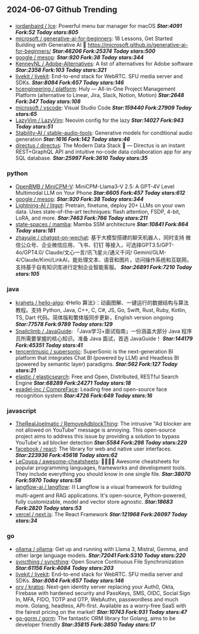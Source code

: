 ## 2024-06-07 Github Trending

### 
* [jordanbaird / Ice](https://github.com/jordanbaird/Ice): Powerful menu bar manager for macOS ***Star:4091 Fork:52 Today stars:805***
* [microsoft / generative-ai-for-beginners](https://github.com/microsoft/generative-ai-for-beginners): 18 Lessons, Get Started Building with Generative AI 🔗 https://microsoft.github.io/generative-ai-for-beginners/ ***Star:46206 Fork:25374 Today stars:500***
* [google / mesop](https://github.com/google/mesop):  ***Star:920 Fork:38 Today stars:344***
* [KenneyNL / Adobe-Alternatives](https://github.com/KenneyNL/Adobe-Alternatives): A list of alternatives for Adobe software ***Star:2358 Fork:103 Today stars:321***
* [livekit / livekit](https://github.com/livekit/livekit): End-to-end stack for WebRTC. SFU media server and SDKs. ***Star:8084 Fork:657 Today stars:146***
* [hcengineering / platform](https://github.com/hcengineering/platform): Huly — All-in-One Project Management Platform (alternative to Linear, Jira, Slack, Notion, Motion) ***Star:2648 Fork:347 Today stars:108***
* [microsoft / vscode](https://github.com/microsoft/vscode): Visual Studio Code ***Star:159440 Fork:27909 Today stars:65***
* [LazyVim / LazyVim](https://github.com/LazyVim/LazyVim): Neovim config for the lazy ***Star:14027 Fork:943 Today stars:51***
* [Stability-AI / stable-audio-tools](https://github.com/Stability-AI/stable-audio-tools): Generative models for conditional audio generation ***Star:1616 Fork:142 Today stars:46***
* [directus / directus](https://github.com/directus/directus): The Modern Data Stack 🐰 — Directus is an instant REST+GraphQL API and intuitive no-code data collaboration app for any SQL database. ***Star:25997 Fork:3610 Today stars:35***

### python
* [OpenBMB / MiniCPM-V](https://github.com/OpenBMB/MiniCPM-V): MiniCPM-Llama3-V 2.5: A GPT-4V Level Multimodal LLM on Your Phone ***Star:6605 Fork:457 Today stars:612***
* [google / mesop](https://github.com/google/mesop):  ***Star:920 Fork:38 Today stars:344***
* [Lightning-AI / litgpt](https://github.com/Lightning-AI/litgpt): Pretrain, finetune, deploy 20+ LLMs on your own data. Uses state-of-the-art techniques: flash attention, FSDP, 4-bit, LoRA, and more. ***Star:7463 Fork:766 Today stars:211***
* [state-spaces / mamba](https://github.com/state-spaces/mamba): Mamba SSM architecture ***Star:10841 Fork:864 Today stars:181***
* [zhayujie / chatgpt-on-wechat](https://github.com/zhayujie/chatgpt-on-wechat): 基于大模型搭建的聊天机器人，同时支持 微信公众号、企业微信应用、飞书、钉钉 等接入，可选择GPT3.5/GPT-4o/GPT4.0/ Claude/文心一言/讯飞星火/通义千问/ Gemini/GLM-4/Claude/Kimi/LinkAI，能处理文本、语音和图片，访问操作系统和互联网，支持基于自有知识库进行定制企业智能客服。 ***Star:26891 Fork:7210 Today stars:105***

### java
* [krahets / hello-algo](https://github.com/krahets/hello-algo): 《Hello 算法》：动画图解、一键运行的数据结构与算法教程。支持 Python, Java, C++, C, C#, JS, Go, Swift, Rust, Ruby, Kotlin, TS, Dart 代码。简体版和繁体版同步更新，English version ongoing ***Star:77578 Fork:9789 Today stars:129***
* [Snailclimb / JavaGuide](https://github.com/Snailclimb/JavaGuide): 「Java学习+面试指南」一份涵盖大部分 Java 程序员所需要掌握的核心知识。准备 Java 面试，首选 JavaGuide！ ***Star:144179 Fork:45351 Today stars:41***
* [tencentmusic / supersonic](https://github.com/tencentmusic/supersonic): SuperSonic is the next-generation BI platform that integrates Chat BI (powered by LLM) and Headless BI (powered by semantic layer) paradigms. ***Star:562 Fork:127 Today stars:21***
* [elastic / elasticsearch](https://github.com/elastic/elasticsearch): Free and Open, Distributed, RESTful Search Engine ***Star:68289 Fork:24271 Today stars:18***
* [exadel-inc / CompreFace](https://github.com/exadel-inc/CompreFace): Leading free and open-source face recognition system ***Star:4726 Fork:649 Today stars:16***

### javascript
* [TheRealJoelmatic / RemoveAdblockThing](https://github.com/TheRealJoelmatic/RemoveAdblockThing): The intrusive "Ad blocker are not allowed on YouTube" message is annoying. This open-source project aims to address this issue by providing a solution to bypass YouTube's ad blocker detection ***Star:5584 Fork:298 Today stars:229***
* [facebook / react](https://github.com/facebook/react): The library for web and native user interfaces. ***Star:223936 Fork:45618 Today stars:62***
* [LeCoupa / awesome-cheatsheets](https://github.com/LeCoupa/awesome-cheatsheets): 👩‍💻👨‍💻 Awesome cheatsheets for popular programming languages, frameworks and development tools. They include everything you should know in one single file. ***Star:38070 Fork:5970 Today stars:58***
* [langflow-ai / langflow](https://github.com/langflow-ai/langflow): ⛓️ Langflow is a visual framework for building multi-agent and RAG applications. It's open-source, Python-powered, fully customizable, model and vector store agnostic. ***Star:18683 Fork:2820 Today stars:53***
* [vercel / next.js](https://github.com/vercel/next.js): The React Framework ***Star:121968 Fork:26097 Today stars:34***

### go
* [ollama / ollama](https://github.com/ollama/ollama): Get up and running with Llama 3, Mistral, Gemma, and other large language models. ***Star:72041 Fork:5310 Today stars:220***
* [syncthing / syncthing](https://github.com/syncthing/syncthing): Open Source Continuous File Synchronization ***Star:61156 Fork:4084 Today stars:203***
* [livekit / livekit](https://github.com/livekit/livekit): End-to-end stack for WebRTC. SFU media server and SDKs. ***Star:8084 Fork:657 Today stars:146***
* [ory / kratos](https://github.com/ory/kratos): Next-gen identity server replacing your Auth0, Okta, Firebase with hardened security and PassKeys, SMS, OIDC, Social Sign In, MFA, FIDO, TOTP and OTP, WebAuthn, passwordless and much more. Golang, headless, API-first. Available as a worry-free SaaS with the fairest pricing on the market! ***Star:10743 Fork:931 Today stars:47***
* [go-gorm / gorm](https://github.com/go-gorm/gorm): The fantastic ORM library for Golang, aims to be developer friendly ***Star:35815 Fork:3850 Today stars:17***
